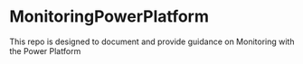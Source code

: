 # MonitoringPowerPlatform
This repo is designed to document and provide guidance on Monitoring with the Power Platform
